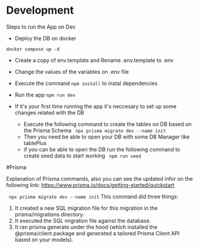 # Development

Steps to run the App on Dev

* Deploy the DB on docker

```
docker compose up -d
```

* Create a copy of env.template and Rename .env.template to .env

* Change the values of the variables on .env file

* Execute the command ``` npm install ``` to instal dependencies

* Run the app ``` npm run dev ```

* If it's your first time running the app it's neccesary to set up some changes related with the DB

    - Execute the following command to create the tables on DB based on the Prisma Schema
        ``` npx prisma migrate dev --name init```
    - Then you need be able to open your DB with some DB Manager like tablePlus
    - if you can be able to open the DB run the following command to create seed data to start working ``` npm run seed```







#Prisma

Explanation of Prisma commands, also you can see the updated infor on the following link: https://www.prisma.io/docs/getting-started/quickstart

``` npx prisma migrate dev --name init```
This command did three things:

1. It created a new SQL migration file for this migration in the prisma/migrations directory.
2. It executed the SQL migration file against the database.
3. It ran prisma generate under the hood (which installed the @prisma/client package and generated a tailored Prisma Client API based on your models).
